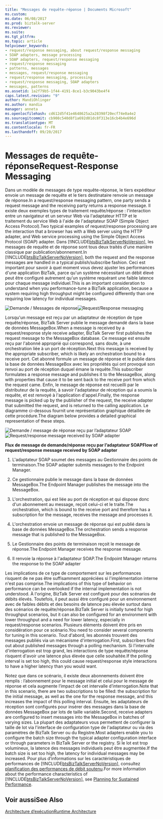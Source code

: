 ```yaml
---
title: "Messages de requête-réponse | Documents Microsoft"
ms.custom: 
ms.date: 06/08/2017
ms.prod: biztalk-server
ms.reviewer: 
ms.suite: 
ms.tgt_pltfrm: 
ms.topic: article
helpviewer_keywords:
- request/response messaging, about request/response messaging
- SOAP adapters, message processing
- SOAP adapters, request/response messaging
- request/response messaging
- patterns, messages
- messages, request/response messaging
- request/response messaging, processing
- request/response messaging, SOAP adapters
- messages, patterns
ms.assetid: 1a2f79b5-1f44-4191-8ce1-b3c9043be4f4
caps.latest.revision: "9"
author: MandiOhlinger
ms.author: mandia
manager: anneta
ms.openlocfilehash: cd612d5f41e4648625a2a28398f20ecf74e0a4e2
ms.sourcegitcommit: cb908c540d8f1a692d01dc8f313e16cb4b4e696d
ms.translationtype: MT
ms.contentlocale: fr-FR
ms.lasthandoff: 09/20/2017
---
```

# <a name="request-response-messaging"></a><span data-ttu-id="4706e-102">Messages de requête-réponse</span><span class="sxs-lookup"><span data-stu-id="4706e-102">Request-Response Messaging</span></span>
<span data-ttu-id="4706e-103">Dans un modèle de messages de type requête-réponse, le tiers expéditeur envoie un message de requête et le tiers destinataire renvoie un message de réponse.</span><span class="sxs-lookup"><span data-stu-id="4706e-103">In a request/response messaging pattern, one party sends a request message and the receiving party returns a response message.</span></span> <span data-ttu-id="4706e-104">Il existe deux exemples types de traitement requête/réponse : l'interaction entre un navigateur et un serveur Web via l'adaptateur HTTP et le traitement du service Web à l'aide de l'adaptateur SOAP (Simple Object Access Protocol).</span><span class="sxs-lookup"><span data-stu-id="4706e-104">Two typical examples of request/response processing are the interaction that a browser has with a Web server using the HTTP adapter, and Web service processing using the Simple Object Access Protocol (SOAP) adapter.</span></span> <span data-ttu-id="4706e-105">Dans [!INCLUDE[btsBizTalkServerNoVersion](../includes/btsbiztalkservernoversion-md.md)], les messages de requête et de réponse sont tous deux traités d'une manière classique par publication/abonnement.</span><span class="sxs-lookup"><span data-stu-id="4706e-105">In [!INCLUDE[btsBizTalkServerNoVersion](../includes/btsbiztalkservernoversion-md.md)], both the request and the response messages are handled in a typical publish/subscribe fashion.</span></span> <span data-ttu-id="4706e-106">Ceci est important pour savoir à quel moment vous devez ajuster les performances d'une application BizTalk, parce qu'un système nécessitant un débit élevé peut être configuré autrement qu'un système requérant une faible latence pour chaque message individuel.</span><span class="sxs-lookup"><span data-stu-id="4706e-106">This is an important consideration to understand when you performance-tune a BizTalk application, because a system requiring high throughput might be configured differently than one requiring low latency for individual messages.</span></span>  
  
 <span data-ttu-id="4706e-107">![Demande &#47; Messages de réponse](../core/media/arch-request-response-1.gif "arch_request-réponse-1")</span><span class="sxs-lookup"><span data-stu-id="4706e-107">![Request&#47;Response messaging](../core/media/arch-request-response-1.gif "arch_request-response-1")</span></span>  
  
 <span data-ttu-id="4706e-108">Lorsqu'un message est reçu par un adaptateur de réception de type requête/réponse, BizTalk Server publie le message demandé dans la base de données MessageBox.</span><span class="sxs-lookup"><span data-stu-id="4706e-108">When a message is received by a request/response style receive adapter, BizTalk Server first publishes the request message to the MessageBox database.</span></span> <span data-ttu-id="4706e-109">Ce message est ensuite reçu par l'abonné approprié qui correspond, sans doute, à une orchestration liée à un port de réception.</span><span class="sxs-lookup"><span data-stu-id="4706e-109">Next this message is received by the appropriate subscriber, which is likely an orchestration bound to a receive port.</span></span> <span data-ttu-id="4706e-110">Cet abonné formule un message de réponse et le publie dans la base de données MessageBox avec les propriétés qui ont provoqué son renvoi au port de réception duquel émane la requête.</span><span class="sxs-lookup"><span data-stu-id="4706e-110">This subscriber formulates a response message and publishes it to the MessageBox, along with properties that cause it to be sent back to the receive port from which the request came.</span></span> <span data-ttu-id="4706e-111">Enfin, le message de réponse est recueilli par le distributeur de la requête, à savoir l'adaptateur de réception qui a soumis la requête, et est renvoyé à l'application d'appel.</span><span class="sxs-lookup"><span data-stu-id="4706e-111">Finally, the response message is picked up by the publisher of the request, the receive adapter that submitted the request, and is returned to the calling application.</span></span> <span data-ttu-id="4706e-112">Le diagramme ci-dessous fournit une représentation graphique détaillée de cette procédure.</span><span class="sxs-lookup"><span data-stu-id="4706e-112">The diagram below provides a detailed graphical representation of these steps.</span></span>  
  
 <span data-ttu-id="4706e-113">![Demande &#47; message de réponse reçu par l’adaptateur SOAP](../core/media/arch-request-response-2.gif "arch_request-réponse-2")</span><span class="sxs-lookup"><span data-stu-id="4706e-113">![Request&#47;response message received by SOAP adapter](../core/media/arch-request-response-2.gif "arch_request-response-2")</span></span>  
  
 <span data-ttu-id="4706e-114">**Flux de message de demande/réponse reçu par l’adaptateur SOAP**</span><span class="sxs-lookup"><span data-stu-id="4706e-114">**Flow of request/response message received by SOAP adapter**</span></span>  
  
1.  <span data-ttu-id="4706e-115">L'adaptateur SOAP soumet des messages au Gestionnaire des points de terminaison.</span><span class="sxs-lookup"><span data-stu-id="4706e-115">The SOAP adapter submits messages to the Endpoint Manager.</span></span>  
  
2.  <span data-ttu-id="4706e-116">Ce gestionnaire publie le message dans la base de données MessageBox.</span><span class="sxs-lookup"><span data-stu-id="4706e-116">The Endpoint Manager publishes the message into the MessageBox.</span></span>  
  
3.  <span data-ttu-id="4706e-117">L'orchestration, qui est liée au port de réception et qui dispose donc d'un abonnement au message, reçoit celui-ci et le traite.</span><span class="sxs-lookup"><span data-stu-id="4706e-117">The orchestration, which is bound to the receive port and therefore has a subscription for the message, receives the message and processes it.</span></span>  
  
4.  <span data-ttu-id="4706e-118">L'orchestration envoie un message de réponse qui est publié dans la base de données MessageBox.</span><span class="sxs-lookup"><span data-stu-id="4706e-118">The orchestration sends a response message that is published to the MessageBox.</span></span>  
  
5.  <span data-ttu-id="4706e-119">Le Gestionnaire des points de terminaison reçoit le message de réponse.</span><span class="sxs-lookup"><span data-stu-id="4706e-119">The Endpoint Manager receives the response message.</span></span>  
  
6.  <span data-ttu-id="4706e-120">Il renvoie la réponse à l'adaptateur SOAP.</span><span class="sxs-lookup"><span data-stu-id="4706e-120">The Endpoint Manager returns the response to the SOAP adapter</span></span>  
  
 <span data-ttu-id="4706e-121">Les implications de ce type de comportement sur les performances risquent de ne pas être suffisamment appréciées si l'implémentation interne n'est pas comprise.</span><span class="sxs-lookup"><span data-stu-id="4706e-121">The implications of this type of behavior on performance can be overlooked if the internal implementation is not understood.</span></span> <span data-ttu-id="4706e-122">À l'origine, BizTalk Server est configuré pour des scénarios de débits élevés. Toutefois, il peut aussi être configuré pour un environnement avec de faibles débits et des besoins de latence peu élevée surtout dans des scénarios de requête/réponse.</span><span class="sxs-lookup"><span data-stu-id="4706e-122">BizTalk Server is initially tuned for high throughput scenarios, but it can also be configured for an environment with lower throughput and a need for lower latency, especially in request/response scenarios.</span></span> <span data-ttu-id="4706e-123">Plusieurs éléments doivent être pris en considération pour ce scénario.</span><span class="sxs-lookup"><span data-stu-id="4706e-123">You need to consider several components for tuning in this scenario.</span></span> <span data-ttu-id="4706e-124">Tout d'abord, les abonnés trouvent des messages publiés via un mécanisme d'interrogation.</span><span class="sxs-lookup"><span data-stu-id="4706e-124">First, subscribers find out about published messages through a polling mechanism.</span></span> <span data-ttu-id="4706e-125">Si l'intervalle d'interrogation est trop grand, les interactions de type requête/réponse risquent d'avoir une latence plus élevée que celle souhaitée.</span><span class="sxs-lookup"><span data-stu-id="4706e-125">If the polling interval is set too high, this could cause request/response style interactions to have a higher latency than you would want.</span></span>  
  
 <span data-ttu-id="4706e-126">Notez que dans ce scénario, il existe deux abonnements doivent être remplis : l’abonnement pour le message initial et celui pour le message de réponse et cela augmente l’impact de cet intervalle d’interrogation.</span><span class="sxs-lookup"><span data-stu-id="4706e-126">Note that in this scenario, there are two subscriptions to be filled: the subscription for the initial message, as well as the one for the response message, and this increases the impact of this polling interval.</span></span> <span data-ttu-id="4706e-127">Ensuite, les adaptateurs de réception sont configurés pour insérer des messages dans la base de données MessageBox par lots de taille variable.</span><span class="sxs-lookup"><span data-stu-id="4706e-127">Second, receive adapters are configured to insert messages into the MessageBox in batches of varying sizes.</span></span> <span data-ttu-id="4706e-128">La plupart des adaptateurs vous permettent de configurer la taille de lot via l'interface de configuration type de l'adaptateur ou via des paramètres de BizTalk Server ou du Registre.</span><span class="sxs-lookup"><span data-stu-id="4706e-128">Most adapters enable you to configure the batch size through the typical adapter configuration interface or through parameters in BizTalk Server or the registry.</span></span> <span data-ttu-id="4706e-129">Si le lot est trop volumineux, la latence des messages individuels peut être augmentée.</span><span class="sxs-lookup"><span data-stu-id="4706e-129">If the batch size is set too high, the latency for individual messages may be increased.</span></span> <span data-ttu-id="4706e-130">Pour plus d’informations sur les caractéristiques de performances de [!INCLUDE[btsBizTalkServerNoVersion](../includes/btsbiztalkservernoversion-md.md)], consultez [planification des performances de débit soutenu](../core/planning-for-sustained-performance.md).</span><span class="sxs-lookup"><span data-stu-id="4706e-130">For more information about the performance characteristics of [!INCLUDE[btsBizTalkServerNoVersion](../includes/btsbiztalkservernoversion-md.md)], see [Planning for Sustained Performance](../core/planning-for-sustained-performance.md).</span></span>  
  
## <a name="see-also"></a><span data-ttu-id="4706e-131">Voir aussi</span><span class="sxs-lookup"><span data-stu-id="4706e-131">See Also</span></span>  
 [<span data-ttu-id="4706e-132">Architecture d’exécution</span><span class="sxs-lookup"><span data-stu-id="4706e-132">Runtime Architecture</span></span>](../core/runtime-architecture.md)